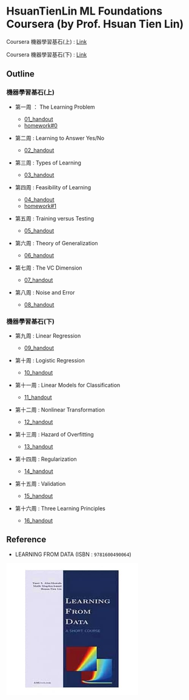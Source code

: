 # HsuanTienLin ML Foundations Coursera (by Prof. Hsuan Tien Lin)

Coursera 機器學習基石(上) : [Link](https://www.coursera.org/learn/ntumlone-mathematicalfoundations?)

Coursera 機器學習基石(下) : [Link](https://www.coursera.org/learn/ntumlone-algorithmicfoundations)

## Outline
### 機器學習基石(上)
* 第一周 ： The Learning Problem
   * [01_handout](handout/01_handout.pdf) 
   * [homework#0](homework/hw0/homework0.pdf)

* 第二周 : Learning to Answer Yes/No
   * [02_handout](handout/02_handout.pdf)

* 第三周 : Types of Learning
   * [03_handout](handout/03_handout.pdf)

* 第四周 : Feasibility of Learning
   * [04_handout](handout/04_handout.pdf)
   * [homework#1](homework/hw1/HW1.md)

* 第五周 : Training versus Testing
   * [05_handout](handout/05_handout.pdf)

* 第六周 : Theory of Generalization
   * [06_handout](handout/06_handout.pdf)

* 第七周 : The VC Dimension
   * [07_handout](handout/07_handout.pdf)

* 第八周 : Noise and Error
   * [08_handout](handout/08_handout.pdf)

### 機器學習基石(下)
* 第九周 : Linear Regression
   * [09_handout](handout/09_handout.pdf)

* 第十周 : Logistic Regression
   * [10_handout](handout/10_handout.pdf)

* 第十一周 : Linear Models for Classification
   * [11_handout](handout/11_handout.pdf)

* 第十二周 : Nonlinear Transformation
   * [12_handout](handout/12_handout.pdf)

* 第十三周 : Hazard of Overfitting
   * [13_handout](handout/13_handout.pdf)

* 第十四周 : Regularization
   * [14_handout](handout/14_handout.pdf)

* 第十五周 : Validation
   * [15_handout](handout/15_handout.pdf)

* 第十六周 : Three Learning Principles
   * [16_handout](handout/16_handout.pdf)

## Reference
* LEARNING FROM DATA (ISBN : `9781600490064`)

![reference](reference.png)
